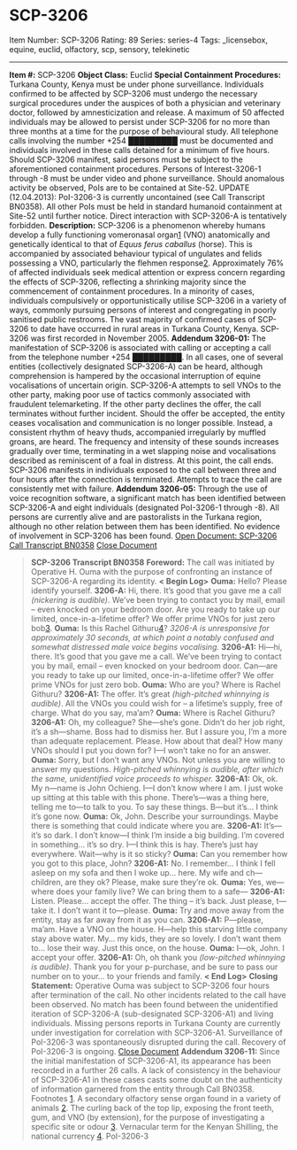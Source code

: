 # SCP-3206
Item Number: SCP-3206
Rating: 89
Series: series-4
Tags: _licensebox, equine, euclid, olfactory, scp, sensory, telekinetic

---

**Item #:** SCP-3206
**Object Class:** Euclid
**Special Containment Procedures:** Turkana County, Kenya must be under phone surveillance. Individuals confirmed to be affected by SCP-3206 must undergo the necessary surgical procedures under the auspices of both a physician and veterinary doctor, followed by amnesticization and release. A maximum of 50 affected individuals may be allowed to persist under SCP-3206 for no more than three months at a time for the purpose of behavioural study.
All telephone calls involving the number +254 █████████ must be documented and individuals involved in these calls detained for a minimum of five hours. Should SCP-3206 manifest, said persons must be subject to the aforementioned containment procedures.
Persons of Interest-3206-1 through -8 must be under video and phone surveillance. Should anomalous activity be observed, PoIs are to be contained at Site-52.
UPDATE (12.04.2013): PoI-3206-3 is currently uncontained (see Call Transcript BN0358). All other PoIs must be held in standard humanoid containment at Site-52 until further notice. Direct interaction with SCP-3206-A is tentatively forbidden.
**Description:** SCP-3206 is a phenomenon whereby humans develop a fully functioning vomeronasal organ[1](javascript:;) (VNO) anatomically and genetically identical to that of _Equus ferus caballus_ (horse). This is accompanied by associated behaviour typical of ungulates and felids possessing a VNO, particularly the flehmen response[2](javascript:;).
Approximately 76% of affected individuals seek medical attention or express concern regarding the effects of SCP-3206, reflecting a shrinking majority since the commencement of containment procedures. In a minority of cases, individuals compulsively or opportunistically utilise SCP-3206 in a variety of ways, commonly pursuing persons of interest and congregating in poorly sanitised public restrooms.
The vast majority of confirmed cases of SCP-3206 to date have occurred in rural areas in Turkana County, Kenya. SCP-3206 was first recorded in November 2005.
**Addendum 3206-01:** The manifestation of SCP-3206 is associated with calling or accepting a call from the telephone number +254 █████████. In all cases, one of several entities (collectively designated SCP-3206-A) can be heard, although comprehension is hampered by the occasional interruption of equine vocalisations of uncertain origin. SCP-3206-A attempts to sell VNOs to the other party, making poor use of tactics commonly associated with fraudulent telemarketing. If the other party declines the offer, the call terminates without further incident.
Should the offer be accepted, the entity ceases vocalisation and communication is no longer possible. Instead, a consistent rhythm of heavy thuds, accompanied irregularly by muffled groans, are heard. The frequency and intensity of these sounds increases gradually over time, terminating in a wet slapping noise and vocalisations described as reminiscent of a foal in distress. At this point, the call ends. SCP-3206 manifests in individuals exposed to the call between three and four hours after the connection is terminated.
Attempts to trace the call are consistently met with failure.
**Addendum 3206-05:** Through the use of voice recognition software, a significant match has been identified between SCP-3206-A and eight individuals (designated PoI-3206-1 through -8). All persons are currently alive and are pastoralists in the Turkana region, although no other relation between them has been identified. No evidence of involvement in SCP-3206 has been found.
[Open Document: SCP-3206 Call Transcript BN0358](javascript:;)
[Close Document](javascript:;)
> **SCP-3206 Transcript BN0358**
> **Foreword:** The call was initiated by Operative H. Ouma with the purpose of confronting an instance of SCP-3206-A regarding its identity.
> **< Begin Log>**
> **Ouma:** Hello? Please identify yourself.
> **3206-A:** Hi, there. It’s good that you gave me a call _(nickering is audible)_. We’ve been trying to contact you by mail, email – even knocked on your bedroom door. Are you ready to take up our limited, once-in-a-lifetime offer? We offer prime VNOs for just zero bob[3](javascript:;).
> **Ouma:** Is this Rachel Githuru[4](javascript:;)?
> _3206-A is unresponsive for approximately 30 seconds, at which point a notably confused and somewhat distressed male voice begins vocalising._
> **3206-A1:** Hi—hi, there. It’s good that you gave me a call. We’ve been trying to contact you by mail, email – even knocked on your bedroom door. Can—are you ready to take up our limited, once-in-a-lifetime offer? We offer prime VNOs for just zero bob.
> **Ouma:** Who are you? Where is Rachel Githuru?
> **3206-A1:** The offer. It’s great _(high-pitched whinnying is audible)_. All the VNOs you could wish for – a lifetime’s supply, free of charge. What do you say, ma’am?
> **Ouma:** Where is Rachel Githuru?
> **3206-A1:** Oh, my colleague? She—she’s gone. Didn’t do her job right, it’s a sh—shame. Boss had to dismiss her. But I assure you, I’m a more than adequate replacement. Please. How about that deal? How many VNOs should I put you down for? I—I won’t take no for an answer.
> **Ouma:** Sorry, but I don’t want any VNOs. Not unless you are willing to answer my questions.
> _High-pitched whinnying is audible, after which the same, unidentified voice proceeds to whisper._
> **3206-A1:** Ok, ok. My n—name is John Ochieng. I—I don’t know where I am. I just woke up sitting at this table with this phone. There’s—was a thing here, telling me to—to talk to you. To say these things. B—but it’s… I think it’s gone now.
> **Ouma:** Ok, John. Describe your surroundings. Maybe there is something that could indicate where you are.
> **3206-A1:** It’s—it’s so dark. I don’t know—I think I’m inside a big building. I’m covered in something… it’s so dry. I—I think this is hay. There’s just hay everywhere. Wait—why is it so sticky?
> **Ouma:** Can you remember how you got to this place, John?
> **3206-A1:** No. I remember… I think I fell asleep on my sofa and then I woke up… here. My wife and ch—children, are they ok? Please, make sure they’re ok.
> **Ouma:** Yes, we—where does your family live? We can bring them to a safe—
> **3206-A1:** Listen. Please… accept the offer. The thing – it’s back. Just please, t—take it. I don’t want it to—please.
> **Ouma:** Try and move away from the entity, stay as far away from it as you can.
> **3206-A1:** P—please, ma’am. Have a VNO on the house. H—help this starving little company stay above water. My… my kids, they are so lovely. I don’t want them to… lose their way. Just this once, on the house.
> **Ouma:** I—ok, John. I accept your offer.
> **3206-A1:** Oh, oh thank you _(low-pitched whinnying is audible)_. Thank you for your p-purchase, and be sure to pass our number on to your… to your friends and family.
> **< End Log>**
> **Closing Statement:** Operative Ouma was subject to SCP-3206 four hours after termination of the call. No other incidents related to the call have been observed. No match has been found between the unidentified iteration of SCP-3206-A (sub-designated SCP-3206-A1) and living individuals. Missing persons reports in Turkana County are currently under investigation for correlation with SCP-3206-A1.
> Surveillance of PoI-3206-3 was spontaneously disrupted during the call. Recovery of PoI-3206-3 is ongoing.
[Close Document](javascript:;)
**Addendum 3206-11:** Since the initial manifestation of SCP-3206-A1, its appearance has been recorded in a further 26 calls. A lack of consistency in the behaviour of SCP-3206-A1 in these cases casts some doubt on the authenticity of information garnered from the entity through Call BN0358.
Footnotes
[1](javascript:;). A secondary olfactory sense organ found in a variety of animals
[2](javascript:;). The curling back of the top lip, exposing the front teeth, gum, and VNO (by extension), for the purpose of investigating a specific site or odour
[3](javascript:;). Vernacular term for the Kenyan Shilling, the national currency
[4](javascript:;). PoI-3206-3